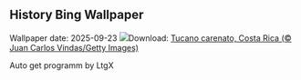 ## History Bing Wallpaper
Wallpaper date: 2025-09-23
![](https://www.bing.com/th?id=OHR.ToucanForest_IT-IT3771106703_UHD.jpg&w=1000)Download: [Tucano carenato, Costa Rica (© Juan Carlos Vindas/Getty Images)](https://www.bing.com/th?id=OHR.ToucanForest_IT-IT3771106703_UHD.jpg)

Auto get programm by LtgX
